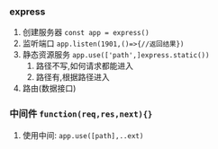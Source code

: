 ### express
1. 创建服务器 `const app = express()`
2. 监听端口 `app.listen(1901,()=>{//返回结果})`
3. 静态资源服务 `app.use(['path',]express.static())`
	1. 路径不写,如何请求都能进入
	2. 路径有,根据路径进入
4. 路由(数据接口)
### 中间件 `function(req,res,next){}`
1. 使用中间: `app.use([path],..ext)`